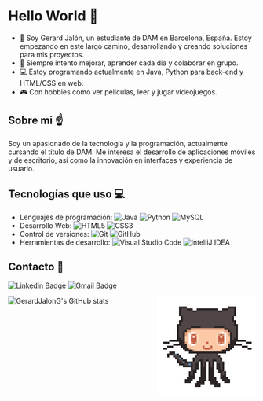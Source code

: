# Hello World 👋

- 🙋 Soy Gerard Jalón, un estudiante de DAM en Barcelona, España. Estoy empezando en este largo camino, desarrollando y creando soluciones para mis proyectos.
- 🌱 Siempre intento mejorar, aprender cada dia y colaborar en grupo.
- 💻 Estoy programando actualmente en Java, Python para back-end y HTML/CSS en web.
- 🎮 Con hobbies como ver peliculas, leer y jugar videojuegos.

## Sobre mi ☝️
Soy un apasionado de la tecnología y la programación, actualmente cursando el título de DAM. Me interesa el desarrollo de aplicaciones móviles y de escritorio, así como la innovación en interfaces y experiencia de usuario.

## Tecnologías que uso 💻
 - Lenguajes de programación: ![Java](https://img.shields.io/badge/java-%23ED8B00.svg?style=for-the-badge&logo=openjdk&logoColor=white) ![Python](https://img.shields.io/badge/python-3670A0?style=for-the-badge&logo=python&logoColor=ffdd54) ![MySQL](https://img.shields.io/badge/mysql-4479A1.svg?style=for-the-badge&logo=mysql&logoColor=white)
 - Desarrollo Web: ![HTML5](https://img.shields.io/badge/html5-%23E34F26.svg?style=for-the-badge&logo=html5&logoColor=white) ![CSS3](https://img.shields.io/badge/css3-%231572B6.svg?style=for-the-badge&logo=css3&logoColor=white)
 - Control de versiones: ![Git](https://img.shields.io/badge/git-%23F05033.svg?style=for-the-badge&logo=git&logoColor=white) ![GitHub](https://img.shields.io/badge/github-%23121011.svg?style=for-the-badge&logo=github&logoColor=white)
 - Herramientas de desarrollo: ![Visual Studio Code](https://img.shields.io/badge/Visual%20Studio%20Code-0078d7.svg?style=for-the-badge&logo=visual-studio-code&logoColor=white) ![IntelliJ IDEA](https://img.shields.io/badge/IntelliJIDEA-000000.svg?style=for-the-badge&logo=intellij-idea&logoColor=white)

## Contacto 📨

[![Linkedin Badge](https://img.shields.io/badge/-LinkedIn-blue?style=flat-square&logo=Linkedin&logoColor=white&link=https://www.linkedin.com/in/gerard-jalon/)](https://www.linkedin.com/in/gerard-jalon/)
[![Gmail Badge](https://img.shields.io/badge/-Gmail-c14438?style=flat-square&logo=Gmail&logoColor=white&link=mailto:gerard.jalon@gmail.com)](mailto:gerard.jalon@gmail.com)


<img src="https://raw.githubusercontent.com/lgzarturo/lgzarturo/master/assets/87202985-820dcb80-c2b6-11ea-9f56-7ec461c497c3.gif" alt="GitHub" style="float: right;" align="left" />

![GerardJalonG's GitHub stats](https://github-readme-stats.vercel.app/api?username=gerardjalong&show_icons=true&locale=es&theme=dark#gh-dark-mode-only)
